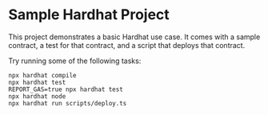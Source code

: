# Sample Hardhat Project

This project demonstrates a basic Hardhat use case. It comes with a sample contract, a test for that contract, and a script that deploys that contract.

Try running some of the following tasks:

```shell
npx hardhat compile
npx hardhat test
REPORT_GAS=true npx hardhat test
npx hardhat node
npx hardhat run scripts/deploy.ts
```
